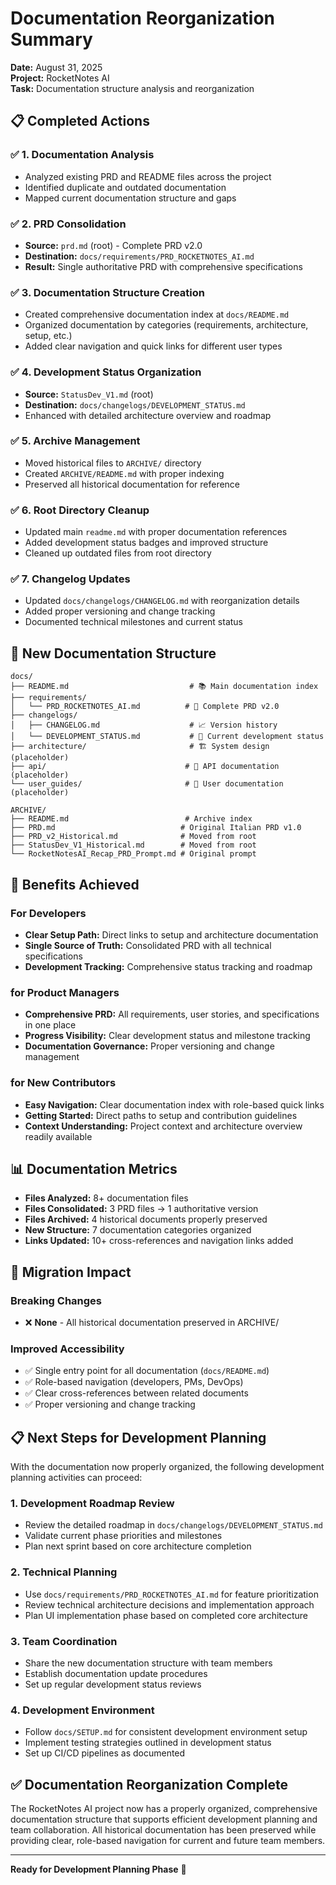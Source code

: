 # Documentation Reorganization Summary

**Date:** August 31, 2025  
**Project:** RocketNotes AI  
**Task:** Documentation structure analysis and reorganization

## 📋 Completed Actions

### ✅ 1. Documentation Analysis
- Analyzed existing PRD and README files across the project
- Identified duplicate and outdated documentation
- Mapped current documentation structure and gaps

### ✅ 2. PRD Consolidation
- **Source:** `prd.md` (root) - Complete PRD v2.0
- **Destination:** `docs/requirements/PRD_ROCKETNOTES_AI.md`
- **Result:** Single authoritative PRD with comprehensive specifications

### ✅ 3. Documentation Structure Creation
- Created comprehensive documentation index at `docs/README.md`
- Organized documentation by categories (requirements, architecture, setup, etc.)
- Added clear navigation and quick links for different user types

### ✅ 4. Development Status Organization
- **Source:** `StatusDev_V1.md` (root)
- **Destination:** `docs/changelogs/DEVELOPMENT_STATUS.md`
- Enhanced with detailed architecture overview and roadmap

### ✅ 5. Archive Management
- Moved historical files to `ARCHIVE/` directory
- Created `ARCHIVE/README.md` with proper indexing
- Preserved all historical documentation for reference

### ✅ 6. Root Directory Cleanup
- Updated main `readme.md` with proper documentation references
- Added development status badges and improved structure
- Cleaned up outdated files from root directory

### ✅ 7. Changelog Updates
- Updated `docs/changelogs/CHANGELOG.md` with reorganization details
- Added proper versioning and change tracking
- Documented technical milestones and current status

## 📁 New Documentation Structure

```
docs/
├── README.md                           # 📚 Main documentation index
├── requirements/
│   └── PRD_ROCKETNOTES_AI.md          # 📝 Complete PRD v2.0
├── changelogs/
│   ├── CHANGELOG.md                    # 📈 Version history
│   └── DEVELOPMENT_STATUS.md           # 🚧 Current development status
├── architecture/                       # 🏗️ System design (placeholder)
├── api/                               # 📡 API documentation (placeholder)
└── user_guides/                       # 👥 User documentation (placeholder)

ARCHIVE/
├── README.md                          # Archive index
├── PRD.md                            # Original Italian PRD v1.0
├── PRD_v2_Historical.md              # Moved from root
├── StatusDev_V1_Historical.md        # Moved from root
└── RocketNotesAI_Recap_PRD_Prompt.md # Original prompt
```

## 🎯 Benefits Achieved

### For Developers
- **Clear Setup Path:** Direct links to setup and architecture documentation
- **Single Source of Truth:** Consolidated PRD with all technical specifications
- **Development Tracking:** Comprehensive status tracking and roadmap

### for Product Managers
- **Comprehensive PRD:** All requirements, user stories, and specifications in one place
- **Progress Visibility:** Clear development status and milestone tracking
- **Documentation Governance:** Proper versioning and change management

### for New Contributors
- **Easy Navigation:** Clear documentation index with role-based quick links
- **Getting Started:** Direct paths to setup and contribution guidelines
- **Context Understanding:** Project context and architecture overview readily available

## 📊 Documentation Metrics

- **Files Analyzed:** 8+ documentation files
- **Files Consolidated:** 3 PRD files → 1 authoritative version
- **Files Archived:** 4 historical documents properly preserved
- **New Structure:** 7 documentation categories organized
- **Links Updated:** 10+ cross-references and navigation links added

## 🔄 Migration Impact

### Breaking Changes
- ❌ **None** - All historical documentation preserved in ARCHIVE/

### Improved Accessibility
- ✅ Single entry point for all documentation (`docs/README.md`)
- ✅ Role-based navigation (developers, PMs, DevOps)
- ✅ Clear cross-references between related documents
- ✅ Proper versioning and change tracking

## 📋 Next Steps for Development Planning

With the documentation now properly organized, the following development planning activities can proceed:

### 1. Development Roadmap Review
- Review the detailed roadmap in `docs/changelogs/DEVELOPMENT_STATUS.md`
- Validate current phase priorities and milestones
- Plan next sprint based on core architecture completion

### 2. Technical Planning
- Use `docs/requirements/PRD_ROCKETNOTES_AI.md` for feature prioritization
- Review technical architecture decisions and implementation approach
- Plan UI implementation phase based on completed core architecture

### 3. Team Coordination
- Share the new documentation structure with team members
- Establish documentation update procedures
- Set up regular development status reviews

### 4. Development Environment
- Follow `docs/SETUP.md` for consistent development environment setup
- Implement testing strategies outlined in development status
- Set up CI/CD pipelines as documented

## ✅ Documentation Reorganization Complete

The RocketNotes AI project now has a properly organized, comprehensive documentation structure that supports efficient development planning and team collaboration. All historical documentation has been preserved while providing clear, role-based navigation for current and future team members.

---

**Ready for Development Planning Phase** 🚀
